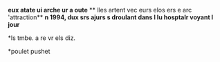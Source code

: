 **eux atate ui arche ur a oute**
** lles artent vec eurs elos ers e arc 'attraction**
**n 1994, dux srs ajurs s droulant dans l lu hosptalr voyant l jour**

*ls tmbe. a re vr els diz.

*poulet pushet